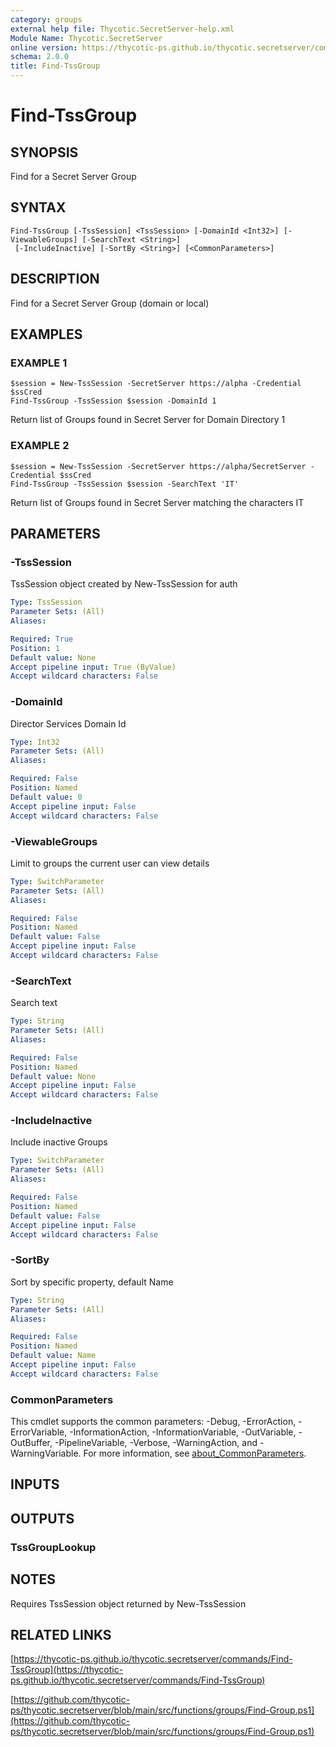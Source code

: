 ```yaml
---
category: groups
external help file: Thycotic.SecretServer-help.xml
Module Name: Thycotic.SecretServer
online version: https://thycotic-ps.github.io/thycotic.secretserver/commands/Find-TssGroup
schema: 2.0.0
title: Find-TssGroup
---
```


# Find-TssGroup

## SYNOPSIS
Find for a Secret Server Group

## SYNTAX

```
Find-TssGroup [-TssSession] <TssSession> [-DomainId <Int32>] [-ViewableGroups] [-SearchText <String>]
 [-IncludeInactive] [-SortBy <String>] [<CommonParameters>]
```

## DESCRIPTION
Find for a Secret Server Group (domain or local)

## EXAMPLES

### EXAMPLE 1
```
$session = New-TssSession -SecretServer https://alpha -Credential $ssCred
Find-TssGroup -TssSession $session -DomainId 1
```

Return list of Groups found in Secret Server for Domain Directory 1

### EXAMPLE 2
```
$session = New-TssSession -SecretServer https://alpha/SecretServer -Credential $ssCred
Find-TssGroup -TssSession $session -SearchText 'IT'
```

Return list of Groups found in Secret Server matching the characters IT

## PARAMETERS

### -TssSession
TssSession object created by New-TssSession for auth

```yaml
Type: TssSession
Parameter Sets: (All)
Aliases:

Required: True
Position: 1
Default value: None
Accept pipeline input: True (ByValue)
Accept wildcard characters: False
```

### -DomainId
Director Services Domain Id

```yaml
Type: Int32
Parameter Sets: (All)
Aliases:

Required: False
Position: Named
Default value: 0
Accept pipeline input: False
Accept wildcard characters: False
```

### -ViewableGroups
Limit to groups the current user can view details

```yaml
Type: SwitchParameter
Parameter Sets: (All)
Aliases:

Required: False
Position: Named
Default value: False
Accept pipeline input: False
Accept wildcard characters: False
```

### -SearchText
Search text

```yaml
Type: String
Parameter Sets: (All)
Aliases:

Required: False
Position: Named
Default value: None
Accept pipeline input: False
Accept wildcard characters: False
```

### -IncludeInactive
Include inactive Groups

```yaml
Type: SwitchParameter
Parameter Sets: (All)
Aliases:

Required: False
Position: Named
Default value: False
Accept pipeline input: False
Accept wildcard characters: False
```

### -SortBy
Sort by specific property, default Name

```yaml
Type: String
Parameter Sets: (All)
Aliases:

Required: False
Position: Named
Default value: Name
Accept pipeline input: False
Accept wildcard characters: False
```

### CommonParameters
This cmdlet supports the common parameters: -Debug, -ErrorAction, -ErrorVariable, -InformationAction, -InformationVariable, -OutVariable, -OutBuffer, -PipelineVariable, -Verbose, -WarningAction, and -WarningVariable. For more information, see [about_CommonParameters](http://go.microsoft.com/fwlink/?LinkID=113216).

## INPUTS

## OUTPUTS

### TssGroupLookup
## NOTES
Requires TssSession object returned by New-TssSession

## RELATED LINKS

[https://thycotic-ps.github.io/thycotic.secretserver/commands/Find-TssGroup](https://thycotic-ps.github.io/thycotic.secretserver/commands/Find-TssGroup)

[https://github.com/thycotic-ps/thycotic.secretserver/blob/main/src/functions/groups/Find-Group.ps1](https://github.com/thycotic-ps/thycotic.secretserver/blob/main/src/functions/groups/Find-Group.ps1)

